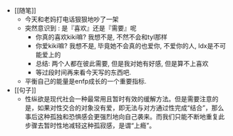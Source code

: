 - [[随笔]]
	- 今天和老妈打电话狠狠地吵了一架
	- 突然意识到 : 是『喜欢』还是『需要』呢
		- 你真的喜欢kiki嘛? 我想不是, 不然不会和tyl那样
		- 你爱kiki嘛? 我想不是, 毕竟她不会真的也爱你, 不爱你的人, ldx是不可能爱上的
		- 总结: 两个人都在彼此需要, 但是我对她有好感, 但是算不上喜欢
		- 等过段时间再来看今天写的东西吧.
	- 平衡自己的能量是enfp成长的一个重要指标.
- [[句子]]
	- 性纵欲是现代社会一种最常用且暂时有效的缓解方法。但是需要注意的是，如果对性交合的对象没有爱，即无法与对方通过性完成“结合”，那么事后这种孤独和恐惧感会更强烈地向自己袭来。而我们只能不断地重复此步骤去暂时性地减轻这种孤寂感，是谓“上瘾”。